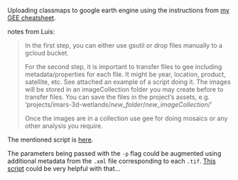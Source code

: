 Uploading classmaps to google earth engine using the instructions from [my GEE cheatsheet](https://github.com/7yl4r/cheatsheets/blob/master/googleEarthEngine.md#imagecollection-upload).

notes from Luis:
> In the first step, you can either use gsutil or drop files manually to a gcloud bucket.
> 
> For the second step, it is important to transfer files to gee including metadata/properties for each file. 
> It might be year, location, product, satellite, etc. 
> See attached an example of a script doing it. 
> The images will be stored in an imageCollection folder you may create before to transfer files. 
> You can save the files in the project’s assets, e.g. ‘projects/imars-3d-wetlands/*new_folder*/*new_imageCollection*/’ 
> 
> Once the images are in a collection use gee for doing mosaics or any other analysis you require.

The mentioned script is [here](https://github.com/USF-IMARS/wv-land-cover/blob/a752e1e45b16357ed2a97db89f0f345db46abfc9/gee-uploads/gbucket_to_gee_w_metadata.sh).

The parameters being passed with the `-p` flag could be augmented using additional metadata from the `.xml` file corresponding to each `.tif`.
[This script](https://github.com/USF-IMARS/wv-land-cover/blob/master/wv_classify/read_wv_xml.py) could be very helpful with that...
